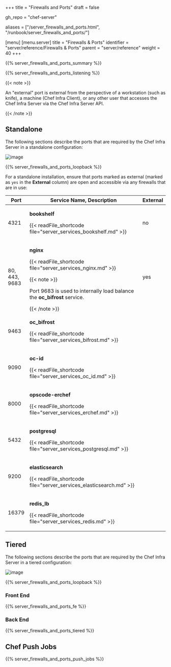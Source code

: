 +++
title = "Firewalls and Ports"
draft = false

gh_repo = "chef-server"

aliases = ["/server_firewalls_and_ports.html", "/runbook/server_firewalls_and_ports/"]

[menu]
  [menu.server]
    title = "Firewalls & Ports"
    identifier = "server/reference/Firewalls & Ports"
    parent = "server/reference"
    weight = 40
+++

{{% server_firewalls_and_ports_summary %}}

{{% server_firewalls_and_ports_listening %}}

{{< note >}}

An "external" port is external from the perspective of a workstation
(such as knife), a machine (Chef Infra Client), or any other user that
accesses the Chef Infra Server via the Chef Infra Server API.

{{< /note >}}

## Standalone

The following sections describe the ports that are required by the Chef
Infra Server in a standalone configuration:

![image](/images/server/chef_server_ports_standalone.png)

{{% server_firewalls_and_ports_loopback %}}

For a standalone installation, ensure that ports marked as external
(marked as `yes` in the **External** column) are open and accessible via
any firewalls that are in use:

<table>
<colgroup>
<col style="width: 11%" />
<col style="width: 77%" />
<col style="width: 11%" />
</colgroup>
<thead>
<tr class="header">
<th>Port</th>
<th>Service Name, Description</th>
<th>External</th>
</tr>
</thead>
<tbody>
<tr class="odd">
<td><p>4321</p></td>
<td><p><strong>bookshelf</strong></p>
<p>{{< readFile_shortcode file="server_services_bookshelf.md" >}}</p></td>
<td><p>no</p></td>
</tr>
<tr class="even">
<td><p>80, 443, 9683</p></td>
<td><p><strong>nginx</strong></p>
<p>{{< readFile_shortcode file="server_services_nginx.md" >}}</p>
{{< note >}}
<p>Port 9683 is used to internally load balance the <strong>oc_bifrost</strong> service.</p>
{{< /note >}}</td>
<td><p>yes</p></td>
</tr>
<tr class="odd">
<td><p>9463</p></td>
<td><p><strong>oc_bifrost</strong></p>
<p>{{< readFile_shortcode file="server_services_bifrost.md" >}}</p></td>
<td></td>
</tr>
<tr class="even">
<td><p>9090</p></td>
<td><p><strong>oc-id</strong></p>
<p>{{< readFile_shortcode file="server_services_oc_id.md" >}}</p></td>
<td></td>
</tr>
<tr class="odd">
<td><p>8000</p></td>
<td><p><strong>opscode-erchef</strong></p>
<p>{{< readFile_shortcode file="server_services_erchef.md" >}}</p></td>
<td></td>
</tr>
<tr class="even">
<td><p>5432</p></td>
<td><p><strong>postgresql</strong></p>
<p>{{< readFile_shortcode file="server_services_postgresql.md" >}}</p></td>
<td></td>
</tr>
<tr class="odd">
<td><p>9200</p></td>
<td><p><strong>elasticsearch</strong></p>
<p>{{< readFile_shortcode file="server_services_elasticsearch.md" >}}</p></td>
<td></td>
</tr>
<tr class="even">
<td><p>16379</p></td>
<td><p><strong>redis_lb</strong></p>
<p>{{< readFile_shortcode file="server_services_redis.md" >}}</p></td>
<td></td>
</tr>
</tbody>
</table>

## Tiered

The following sections describe the ports that are required by the Chef
Infra Server in a tiered configuration:

![image](/images/server/chef_server_ports_tiered.png)

{{% server_firewalls_and_ports_loopback %}}

### Front End

{{% server_firewalls_and_ports_fe %}}

### Back End

{{% server_firewalls_and_ports_tiered %}}

## Chef Push Jobs

{{% server_firewalls_and_ports_push_jobs %}}

